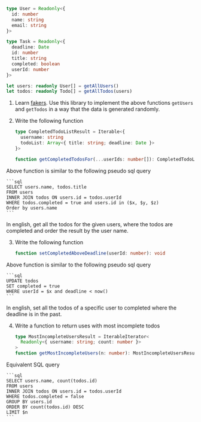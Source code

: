 ```typescript
type User = Readonly<{
  id: number
  name: string
  email: string
}>

type Task = Readonly<{
  deadline: Date
  id: number
  title: string
  completed: boolean
  userId: number
}>

let users: readonly User[] = getAllUsers()
let todos: readonly Todo[] = getAllTodos(users)
```

1. Learn [fakers](https://fakerjs.dev/guide/). Use this library to implement the
   above functions `getUsers` and `getTodos` in a way that the data is generated
   randomly.

2. Write the following function

   ```typescript
   type CompletedTodoListResult = Iterable<{
     username: string
     todoList: Array<{ title: string; deadline: Date }>
   }>

   function getCompletedTodosFor(...userIds: number[]): CompletedTodoListResult
   ```

Above function is similar to the following pseudo sql query

    ```sql
    SELECT users.name, todos.title
    FROM users
    INNER JOIN todos ON users.id = todos.userId
    WHERE todos.completed = true and users.id in ($x, $y, $z)
    Order by users.name
    ```

In english, get all the todos for the given users, where the todos are completed
and order the result by the user name.

3. Write the following function

   ```typescript
   function setCompletedAboveDeadline(userId: number): void
   ```

Above function is similar to the following pseudo sql query

    ```sql
    UPDATE todos
    SET completed = true
    WHERE userId = $x and deadline < now()
    ```

In english, set all the todos of a specific user to completed where the deadline
is in the past.

4. Write a function to return uses with most incomplete todos

   ```typescript
   type MostIncompleteUsersResult = IterableIterator<
     Readonly<{ username: string; count: number }>
   >
   function getMostIncompleteUsers(n: number): MostIncompleteUsersResult
   ```

Equivalent SQL query

    ```sql
    SELECT users.name, count(todos.id)
    FROM users
    INNER JOIN todos ON users.id = todos.userId
    WHERE todos.completed = false
    GROUP BY users.id
    ORDER BY count(todos.id) DESC
    LIMIT $n
    ```
